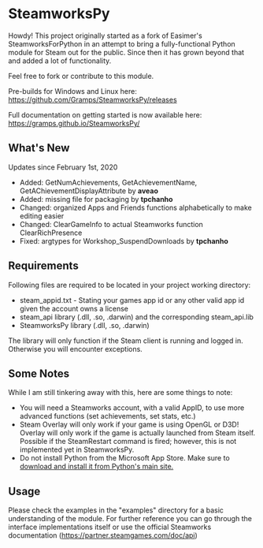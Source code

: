 # SteamworksPy
Howdy!  This project originally started as a fork of Easimer's SteamworksForPython in an attempt to bring a fully-functional Python module for Steam out for the public.  Since then it has grown beyond that and added a lot of functionality.

Feel free to fork or contribute to this module.

Pre-builds for Windows and Linux here: https://github.com/Gramps/SteamworksPy/releases

Full documentation on getting started is now available here: https://gramps.github.io/SteamworksPy/

## What's New
Updates since February 1st, 2020
- Added: GetNumAchievements, GetAchievementName, GetAChievementDisplayAttribute by **aveao**
- Added: missing file for packaging by **tpchanho**
- Changed: organized Apps and Friends functions alphabetically to make editing easier
- Changed: ClearGameInfo to actual Steamworks function ClearRichPresence
- Fixed: argtypes for Workshop_SuspendDownloads by **tpchanho**

## Requirements
Following files are required to be located in your project working directory:
- steam_appid.txt - Stating your games app id or any other valid app id given the account owns a license
- steam_api library (.dll, .so, .darwin) and the corresponding steam_api.lib
- SteamworksPy library (.dll, .so, .darwin)

The library will only function if the Steam client is running and logged in. Otherwise you will encounter exceptions.

## Some Notes
While I am still tinkering away with this, here are some things to note:

- You will need a Steamworks account, with a valid AppID, to use more advanced functions (set achievements, set stats, etc.)
- Steam Overlay will only work if your game is using OpenGL or D3D!  Overlay will only work if the game is actually launched from Steam itself.  Possible if the SteamRestart command is fired; however, this is not implemented yet in SteamworksPy.
- Do not install Python from the Microsoft App Store. Make sure to [download and install it from Python's main site.](https://www.python.org/)

## Usage
Please check the examples in the "examples" directory for a basic understanding of the module. For further reference you can go through the interface implementations itself or use the official Steamworks documentation (https://partner.steamgames.com/doc/api)
